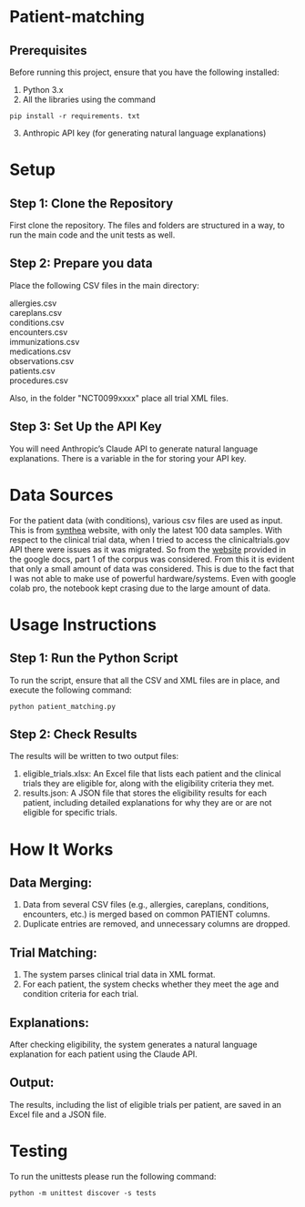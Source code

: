 # Patient-matching
## Prerequisites
Before running this project, ensure that you have the following installed:

1. Python 3.x
2. All the libraries using the command
 ```console
pip install -r requirements. txt
```
3. Anthropic API key (for generating natural language explanations)

# Setup
## Step 1: Clone the Repository

First clone the repository. The files and folders are structured in a way, to run the main code and the unit tests as well.

## Step 2: Prepare you data
Place the following CSV files in the main directory:

allergies.csv\
careplans.csv\
conditions.csv\
encounters.csv\
immunizations.csv\
medications.csv\
observations.csv\
patients.csv\
procedures.csv

Also, in the folder "NCT0099xxxx" place all trial XML files.

## Step 3: Set Up the API Key
You will need Anthropic’s Claude API to generate natural language explanations. There is a variable in the for storing your API key.

# Data Sources
For the patient data (with conditions), various csv files are used as input. This is from [synthea](https://synthea.mitre.org/downloads) website, with only the latest 100 data samples. With respect to the clinical trial data, when I tried to access the clinicaltrials.gov API there were issues as it was migrated. So from the [website](https://www.trec-cds.org/2022.html#documents) provided in the google docs, part 1 of the corpus was considered. 
From this it is evident that only a small amount of data was considered. This is due to the fact that I was not able to make use of powerful hardware/systems. Even with google colab pro, the notebook kept crasing due to the large amount of data. 

# Usage Instructions
## Step 1: Run the Python Script
To run the script, ensure that all the CSV and XML files are in place, and execute the following command:
```console
python patient_matching.py
```

## Step 2: Check Results
The results will be written to two output files:

1. eligible_trials.xlsx: An Excel file that lists each patient and the clinical trials they are eligible for, along with the eligibility criteria they met.
2. results.json: A JSON file that stores the eligibility results for each patient, including detailed explanations for why they are or are not eligible for specific trials.

# How It Works
## Data Merging:
1. Data from several CSV files (e.g., allergies, careplans, conditions, encounters, etc.) is merged based on common PATIENT columns.
2. Duplicate entries are removed, and unnecessary columns are dropped.

## Trial Matching:
1. The system parses clinical trial data in XML format.
2. For each patient, the system checks whether they meet the age and condition criteria for each trial.

## Explanations:
After checking eligibility, the system generates a natural language explanation for each patient using the Claude API.

## Output:
The results, including the list of eligible trials per patient, are saved in an Excel file and a JSON file.

# Testing
To run the unittests please run the following command:

```console
python -m unittest discover -s tests
```


